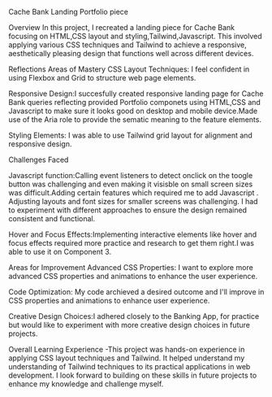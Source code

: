 Cache Bank Landing Portfolio piece

Overview
In this project, I recreated a landing piece for Cache Bank focusing on HTML,CSS layout and styling,Tailwind,Javascript. This involved applying various CSS techniques and Tailwind to achieve a responsive, aesthetically pleasing design that functions well across different devices.

Reflections
Areas of Mastery
CSS Layout Techniques: I feel confident in using Flexbox and Grid to structure web page elements. 

Responsive Design:I succesfully created responsive landing page for Cache Bank queries reflecting provided Portfolio componets using HTML,CSS and Javascript to make sure it looks good on desktop and mobile device.Made use of the Aria role to provide the sematic meaning to the feature elements.

Styling Elements: I was able to use Tailwind grid layout for alignment and responsive design.

Challenges Faced

Javascript function:Calling event listeners to detect onclick on the toogle button was challenging and even making it visisble on small screen sizes was difficult.Adding certain features which required me to add Javascript .
Adjusting layouts and font sizes for smaller screens was challenging. I had to experiment with different approaches to ensure the design remained consistent and functional.

Hover and Focus Effects:Implementing interactive elements like hover and focus effects required more practice and research to get them right.I was able to use it on Component 3.

Areas for Improvement
Advanced CSS Properties: I want to explore more advanced CSS properties and animations to enhance the user experience.

Code Optimization: My code archieved a desired outcome and I'll improve in CSS properties and animations to enhance user experience.

Creative Design Choices:I adhered closely to the Banking App, for practice but would like to experiment with more creative design choices in future projects.

Overall Learning Experience
-This project was hands-on experience in applying CSS layout techniques and Tailwind. It helped understand my understanding of Tailwind techniques to its practical applications in web development. I look forward to building on these skills in future projects to enhance my knowledge and challenge myself.
